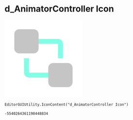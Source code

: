 # d_AnimatorController Icon
![](/img/d_AnimatorController%20Icon.png)

``` CSharp
EditorGUIUtility.IconContent("d_AnimatorController Icon")
```
```
-5540264361198448834
```
